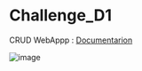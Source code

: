 # Challenge_D1
CRUD WebAppp : [Documentarion](https://github.com/kelvinmagalhaes/Challenge_D1/tree/main/WebApplication7/WebApplication7/Docs/Doxygen)

![image](https://user-images.githubusercontent.com/61787709/161472370-74d8fee2-3103-442f-85c6-f8db639e2b0c.png)

